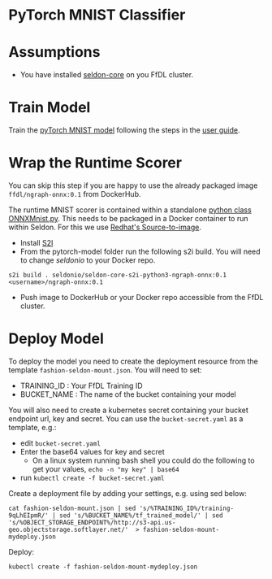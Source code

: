 # PyTorch MNIST Classifier

# Assumptions

 * You have installed [seldon-core](https://github.com/SeldonIO/seldon-core/blob/master/docs/install.md) on you FfDL cluster.


# Train Model

Train the [pyTorch MNIST model](../../../etc/examples/c10d-dist-onnx) following the steps in the [user guide](https://github.com/IBM/FfDL/blob/master/docs/detailed-installation-guide.md#2-detailed-testing-instructions).

# Wrap the Runtime Scorer
You can skip this step if you are happy to use the already packaged image ```ffdl/ngraph-onnx:0.1``` from DockerHub.

The runtime MNIST scorer is contained within a standalone [python class ONNXMnist.py](./ONNXMnist.py). This needs to be packaged in a Docker container to run within Seldon. For this we use [Redhat's Source-to-image](https://github.com/openshift/source-to-image).

 * Install [S2I](https://github.com/openshift/source-to-image#installation)
 * From the pytorch-model folder run the following s2i build. You will need to change *seldonio* to your Docker repo.
```
s2i build . seldonio/seldon-core-s2i-python3-ngraph-onnx:0.1 <username>/ngraph-onnx:0.1
```
 * Push image to DockerHub or your Docker repo accessible from the FfDL cluster.

# Deploy Model
To deploy the model you need to create the deployment resource from the template ```fashion-seldon-mount.json```. You will need to set:

 * TRAINING_ID : Your FfDL Training ID
 * BUCKET_NAME : The name of the bucket containing your model

You will also need to create a kubernetes secret containing your bucket endpoint url, key and secret. You can use the ```bucket-secret.yaml``` as a template, e.g.:

 * edit ```bucket-secret.yaml```
 * Enter the base64 values for key and secret
    * On a linux system running bash shell you could do the following to get your values, ```echo -n "my key" | base64```
 * run ```kubectl create -f bucket-secret.yaml```

Create a deployment file by adding your settings, e.g. using sed below:

```
cat fashion-seldon-mount.json | sed 's/%TRAINING_ID%/training-9qLhEIpmR/' | sed 's/%BUCKET_NAME%/tf_trained_model/' | sed 's/%OBJECT_STORAGE_ENDPOINT%/http://s3-api.us-geo.objectstorage.softlayer.net/'  > fashion-seldon-mount-mydeploy.json
```

Deploy:
```
kubectl create -f fashion-seldon-mount-mydeploy.json
```
